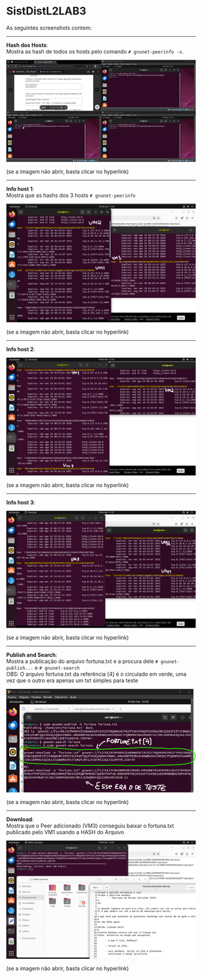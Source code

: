 # SistDistL2LAB3

As seguintes screenshots contem:

---

**Hash dos Hosts**:  
Mostra as hash de todos os hosts pelo comando `# gnunet-peerinfo -s`. 

![hash_dos_hosts](https://raw.githubusercontent.com/lucasprad05/SistDistL2LAB3/main/hash_dos_hosts.png)

(se a imagem não  abrir, basta clicar no hyperlink)

---

**Info host 1**:  
Mostra que as hashs dos 3 hosts `# gnunet-peerinfo` 

![info_host1](https://raw.githubusercontent.com/lucasprad05/SistDistL2LAB3/main/info_host1.png)  

(se a imagem não  abrir, basta clicar no hyperlink)

---

**Info host 2**:

![info_host2](https://raw.githubusercontent.com/lucasprad05/SistDistL2LAB3/main/info_host2.png)  

(se a imagem não  abrir, basta clicar no hyperlink)

---

**Info host 3**:

![info_host3](https://raw.githubusercontent.com/lucasprad05/SistDistL2LAB3/main/info_host3.png)

(se a imagem não  abrir, basta clicar no hyperlink)

---

**Publish and Search**:  
Mostra a publicação do arquivo fortuna.txt e a procura dele `# gnunet-publish...` e `# gnunet-search`  
OBS: O arquivo fortuna.txt da referência [4] é o circulado em verde, uma vez que o outro era apenas um txt simples para teste

![info_host3](https://raw.githubusercontent.com/lucasprad05/SistDistL2LAB3/main/publish_search.png)

(se a imagem não  abrir, basta clicar no hyperlink)

---

**Download**:  
Mostra que o Peer adicionado (VM3) conseguiu baixar o fortuna.txt publicado pelo VM1 usando a HASH do Arquivo

![download](https://raw.githubusercontent.com/lucasprad05/SistDistL2LAB3/main/download.png)

(se a imagem não  abrir, basta clicar no hyperlink)

